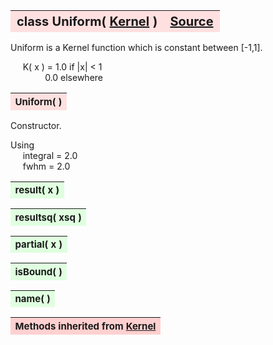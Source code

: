 ---
---
<br><br>

<a name="Uniform"></a>
<table><thead style="background-color:#FFE0E0; width:100%; font-size:20px"><tr><th style="text-align:left">
<strong>class Uniform(</strong> <a href="./Kernel.html">Kernel</a> )</th><th style="text-align:right"><a href=https://github.com/dokester/BayesicFitting/blob/master/BayesicFitting/source/kernels/Uniform.py target=_blank>Source</a></th></tr></thead></table>

Uniform is a Kernel function which is constant between [-1,1].

&nbsp;&nbsp;&nbsp;&nbsp; K( x ) = 1.0        if |x| < 1
<br>&nbsp;&nbsp;&nbsp;&nbsp;&nbsp;&nbsp;&nbsp;&nbsp;&nbsp;&nbsp;&nbsp;&nbsp;&nbsp; 0.0        elsewhere


<a name="Uniform"></a>
<table><thead style="background-color:#FFE0E0; width:100%; font-size:15px"><tr><th style="text-align:left">
<strong>Uniform(</strong> ) 
</th></tr></thead></table>

Constructor.

Using
<br>&nbsp;&nbsp;&nbsp;&nbsp; integral = 2.0
<br>&nbsp;&nbsp;&nbsp;&nbsp; fwhm = 2.0

<a name="result"></a>
<table><thead style="background-color:#E0FFE0; width:100%; font-size:15px"><tr><th style="text-align:left">
<strong>result(</strong> x )
</th></tr></thead></table>

<a name="resultsq"></a>
<table><thead style="background-color:#E0FFE0; width:100%; font-size:15px"><tr><th style="text-align:left">
<strong>resultsq(</strong> xsq )
</th></tr></thead></table>

<a name="partial"></a>
<table><thead style="background-color:#E0FFE0; width:100%; font-size:15px"><tr><th style="text-align:left">
<strong>partial(</strong> x )
</th></tr></thead></table>

<a name="isBound"></a>
<table><thead style="background-color:#E0FFE0; width:100%; font-size:15px"><tr><th style="text-align:left">
<strong>isBound(</strong> )
</th></tr></thead></table>

<a name="name"></a>
<table><thead style="background-color:#E0FFE0; width:100%; font-size:15px"><tr><th style="text-align:left">
<strong>name(</strong> )
</th></tr></thead></table>

<table><thead style="background-color:#FFD0D0; width:100%; font-size:15px"><tr><th style="text-align:left">
<strong>Methods inherited from</strong> <a href="./Kernel.html">Kernel</a></th></tr></thead></table>


